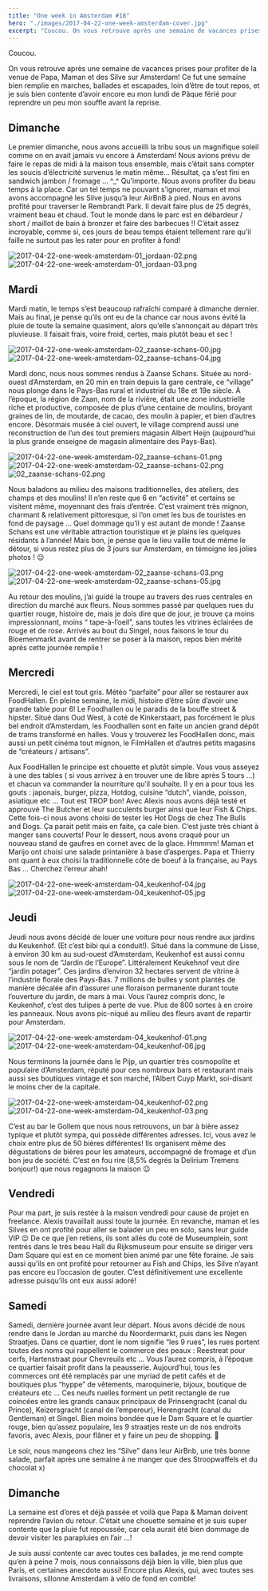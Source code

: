 ```yaml
---
title: "One week in Amsterdam #18"
hero: "./images/2017-04-22-one-week-amsterdam-cover.jpg"
excerpt: "Coucou. On vous retrouve après une semaine de vacances prises pour profiter de la venue de Papa, Maman et des Silve sur Amsterdam! Ce fut une semaine bien remplie en marches, ballades et escapades, loin d’être de tout repos, et je suis bien contente d’avoir encore eu mon lundi de Pâque férié pour reprendre un"
---
```

Coucou.

On vous retrouve après une semaine de vacances prises pour profiter de la venue de Papa, Maman et des Silve sur Amsterdam! Ce fut une semaine bien remplie en marches, ballades et escapades, loin d’être de tout repos, et je suis bien contente d’avoir encore eu mon lundi de Pâque férié pour reprendre un peu mon souffle avant la reprise.

## Dimanche

Le premier dimanche, nous avons accueilli la tribu sous un magnifique soleil comme on en avait jamais vu encore à Amsterdam! Nous avions prévu de faire le repas de midi à la maison tous ensemble, mais c’était sans compter les soucis d’électricité survenus le matin même... Résultat, ça s’est fini en sandwich jambon / fromage ... ^_^ Qu’importe. Nous avons profiter du beau temps à la place.
Car un tel temps ne pouvant s’ignorer, maman et moi avons accompagné les Silve jusqu’à leur AirBnB à pied. Nous en avons profité pour traverser le Rembrandt Park. Il devait faire plus de 25 degrés, vraiment beau et chaud. Tout le monde dans le parc est en débardeur / short / maillot de bain à bronzer et faire des barbecues !! C’était assez incroyable, comme si, ces jours de beau temps étaient tellement rare qu’il faille ne surtout pas les rater pour en profiter à fond!

<div class="gallery">
<img alt="2017-04-22-one-week-amsterdam-01_jordaan-02.png" src="./images/2017-04-22-one-week-amsterdam-01_jordaan-02.png" title="Les fameux Kibbeling ❤️">
<img alt="2017-04-22-one-week-amsterdam-01_jordaan-03.png" src="./images/2017-04-22-one-week-amsterdam-01_jordaan-03.png" title="Les jolies vues du Jordaan et l’église Westerkerk">
</div>

## Mardi

Mardi matin, le temps s’est beaucoup rafraîchi comparé à dimanche dernier. Mais au final, je pense qu’ils ont eu de la chance car nous avons évité la pluie de toute la semaine quasiment, alors qu’elle s’annonçait au départ très pluvieuse. Il faisait frais, voire froid, certes, mais plutôt beau et sec !

<div class="gallery">
<img alt="2017-04-22-one-week-amsterdam-02_zaanse-schans-00.jpg" src="./images/2017-04-22-one-week-amsterdam-02_zaanse-schans-00.jpg">
<img alt="2017-04-22-one-week-amsterdam-02_zaanse-schans-04.jpg" src="./images/2017-04-22-one-week-amsterdam-02_zaanse-schans-04.jpg">
</div>

Mardi donc, nous nous sommes rendus à Zaanse Schans. Située au nord-ouest d’Amsterdam, en 20 min en train depuis la gare centrale, ce “village” nous plonge dans le Pays-Bas rural et industriel du 18e et 19e siècle. À l’époque, la région de Zaan, nom de la rivière, était une zone industrielle riche et productive, composée de plus d’une centaine de moulins, broyant graines de lin, de moutarde, de cacao, des moulin à papier, et bien d’autres encore. Désormais musée à ciel ouvert, le village comprend aussi une reconstruction de l’un des tout premiers magasin Albert Heijn (aujpourd’hui la plus grande enseigne de magasin alimentaire des Pays-Bas).

<div class="gallery">
<img alt="2017-04-22-one-week-amsterdam-02_zaanse-schans-01.png" src="./images/2017-04-22-one-week-amsterdam-02_zaanse-schans-01.png" title="Tout est tellement vert et jolie!">
<img alt="2017-04-22-one-week-amsterdam-02_zaanse-schans-02.png" src="./images/2017-04-22-one-week-amsterdam-02_zaanse-schans-02.png">
</div>

<img alt="02_zaanse-schans-02.png" src="./images/02_zaanse-schans-02.png">

Nous baladons au milieu des maisons traditionnelles, des ateliers, des champs et des moulins! Il n’en reste que 6 en “activité” et certains se visitent même, moyennant des frais d’entrée. C’est vraiment très mignon, charmant & relativement pittoresque, si l’on omet les bus de touristes en fond de paysage ... Quel dommage qu’il y est autant de monde ! Zaanse Schans est une véritable attraction touristique et je plains les quelques résidants à l’année! Mais bon, je pense que le lieu vaille tout de même le détour, si vous restez plus de 3 jours sur Amsterdam, en témoigne les jolies photos ! 😉

<div class="gallery">
<img alt="2017-04-22-one-week-amsterdam-02_zaanse-schans-03.png" src="./images/2017-04-22-one-week-amsterdam-02_zaanse-schans-03.png">
<img alt="2017-04-22-one-week-amsterdam-02_zaanse-schans-05.jpg" src="./images/2017-04-22-one-week-amsterdam-02_zaanse-schans-05.jpg">
</div>

Au retour des moulins, j’ai guidé la troupe au travers des rues centrales en direction du marché aux fleurs. Nous sommes passé par quelques rues du quartier rouge, histoire de, mais je dois dire que de jour, je trouve ça moins impressionnant, moins “ tape-à-l’oeil”, sans toutes les vitrines éclairées de rouge et de rose. Arrivés au bout du Singel, nous faisons le tour du Bloemenmarkt avant de rentrer se poser à la maison, repos bien mérité après cette journée remplie !

## Mercredi

Mercredi, le ciel est tout gris. Météo “parfaite” pour aller se restaurer aux FoodHallen. En pleine semaine, le midi, histoire d’être sûre d’avoir une grande table pour 6! Le Foodhallen ou le paradis de la bouffe street & hipster. Situé dans Oud West, à coté de Kinkerstaart, pas forcément le plus bel endroit d’Amsterdam, les Foodhallen sont en faite un ancien grand dépôt de trams transformé en halles. Vous y trouverez les FoodHallen donc, mais aussi un petit cinéma tout mignon, le FilmHallen et d’autres petits magasins de “créateurs / artisans”.

Aux FoodHallen le principe est chouette et plutôt simple. Vous vous asseyez à une des tables ( si vous arrivez à en trouver une de libre après 5 tours ...) et chacun va commander la nourriture qu’il souhaite. Il y en a pour tous les gouts : japonais, burger, pizza, Hotdog, cuisine “dutch”, viande, poisson, asiatique etc ... Tout est TROP bon! Avec Alexis nous avons déjà testé et approuvé The Butcher et leur succulents burger ainsi que leur Fish & Chips. Cette fois-ci nous avons choisi de tester les Hot Dogs de chez The Bulls and Dogs. Ça parait petit mais en faite, ça cale bien. C’est juste très chiant à manger sans couverts! Pour le dessert, nous avons craqué pour un nouveau stand de gaufres en cornet avec de la glace. Hmmmm!
Maman et Marijo ont choisi une salade printanière à base d’asperges. Papa et Thierry ont quant à eux choisi la traditionnelle côte de boeuf à la française, au Pays Bas ... Cherchez l’erreur ahah!

<div class="gallery">
<img alt="2017-04-22-one-week-amsterdam-04_keukenhof-04.jpg" src="./images/2017-04-22-one-week-amsterdam-04_keukenhof-04.jpg">
<img alt="2017-04-22-one-week-amsterdam-04_keukenhof-05.jpg" src="./images/2017-04-22-one-week-amsterdam-04_keukenhof-05.jpg">
</div>

## Jeudi

Jeudi nous avons décidé de louer une voiture pour nous rendre aux jardins du Keukenhof. (Et c’est bibi qui a conduit!). Situé dans la commune de Lisse, à environ 30 km au sud-ouest d’Amsterdam, Keukenhof est aussi connu sous le nom de “Jardin de l’Europe”. Littéralement Keukehnof veut dire “jardin potager”. Ces jardins d’environ 32 hectares servent de vitrine à l’industrie florale des Pays-Bas. 7 millions de bulles y sont plantés de manière décalée afin d’assurer une floraison permanente durant toute l’ouverture du jardin, de mars à mai. Vous l’aurez compris donc, le Keukenhof, c’est des tulipes à perte de vue. Plus de 800 sortes à en croire les panneaux. Nous avons pic-niqué au milieu des fleurs avant de repartir pour Amsterdam.

<div class="gallery">
<img alt="2017-04-22-one-week-amsterdam-04_keukenhof-01.png" src="./images/2017-04-22-one-week-amsterdam-04_keukenhof-01.png">
<img alt="2017-04-22-one-week-amsterdam-04_keukenhof-06.jpg" src="./images/2017-04-22-one-week-amsterdam-04_keukenhof-06.jpg">
</div>

Nous terminons la journée dans le Pijp, un quartier très cosmopolite et populaire d’Amsterdam, réputé pour ces nombreux bars et restaurant mais aussi ses boutiques vintage et son marché, l’Albert Cuyp Markt, soi-disant le moins cher de la capitale.

<div class="gallery">
<img alt="2017-04-22-one-week-amsterdam-04_keukenhof-02.png" src="./images/2017-04-22-one-week-amsterdam-04_keukenhof-02.png">
<img alt="2017-04-22-one-week-amsterdam-04_keukenhof-03.png" src="./images/2017-04-22-one-week-amsterdam-04_keukenhof-03.png">
</div>

C’est au bar le Gollem que nous nous retrouvons, un bar à bière assez typique et plutôt sympa, qui possède différentes adresses. Ici, vous avez le choix entre plus de 50 bières différentes! Ils organisent même des dégustations de bières pour les amateurs, accompagné de fromage et d’un bon jeu de société.
C’est en fou rire (8,5% degrés la Delirium Tremens bonjour!) que nous regagnons la maison 😉

## Vendredi

Pour ma part, je suis restée à la maison vendredi pour cause de projet en freelance. Alexis travaillait aussi toute la journée. En revanche, maman et les Silves en ont profité pour aller se balader un peu en solo, sans leur guide VIP 😉 De ce que j’en retiens, ils sont allés du coté de Museumplein, sont rentrés dans le très beau Hall du Rijksmuseum pour ensuite se diriger vers Dam Square qui est en ce moment bien animé par une fête foraine. Je sais aussi qu’ils en ont profité pour retourner au Fish and Chips, les Silve n’ayant pas encore eu l’occasion de gouter. C’est définitivement une excellente adresse puisqu’ils ont eux aussi adoré!

## Samedi

Samedi, dernière journée avant leur départ. Nous avons décidé de nous rendre dans le Jordan au marché du Noordermarkt, puis dans les Negen Straatjes. Dans ce quartier, dont le nom signifie “les 9 rues”, les rues portent toutes des noms qui rappellent le commerce des peaux : Reestreat pour cerfs, Hartenstraat pour Chevreuils etc ... Vous l’aurez compris, à l’époque ce quartier faisait profit dans la peausserie. Aujourd’hui, tous les commerces ont été remplacés par une myriad de petit cafés et de boutiques plus “hyppe” de vêtements, maroquinerie, bijoux, boutique de créateurs etc ...
Ces neufs ruelles forment un petit rectangle de rue coincées entre les grands canaux principaux de Prinsengracht (canal du Prince), Keizersgracht (canal de l’empereur), Herengracht (canal du Gentleman) et Singel. Bien moins bondée que le Dam Square et le quartier rouge, bien qu’assez populaire, les 9 straatjes reste un de nos endroits favoris, avec Alexis, pour flâner et y faire un peu de shopping. 🙂

Le soir, nous mangeons chez les “Silve” dans leur AirBnb, une très bonne salade, parfait après une semaine à ne manger que des Stroopwaffels et du chocolat x)

## Dimanche

La semaine est d’ores et déjà passée et voilà que Papa & Maman doivent reprendre l’avion du retour. C’était une chouette semaine et je suis super contente que la pluie fut repoussée, car cela aurait été bien dommage de devoir visiter les parapluies en l’air ...!

Je suis aussi contente car avec toutes ces ballades, je me rend compte qu’en à peine 7 mois, nous connaissons déjà bien la ville, bien plus que Paris, et certaines anecdote aussi! Encore plus Alexis, qui, avec toutes ses livraisons, sillonne Amsterdam à vélo de fond en comble!
